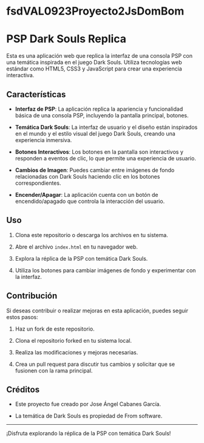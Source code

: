 # fsdVAL0923Proyecto2JsDomBom
# PSP Dark Souls Replica

Esta es una aplicación web que replica la interfaz de una consola PSP con una temática inspirada en el juego Dark Souls. Utiliza tecnologías web estándar como HTML5, CSS3 y JavaScript para crear una experiencia interactiva.

## Características

- **Interfaz de PSP**: La aplicación replica la apariencia y funcionalidad básica de una consola PSP, incluyendo la pantalla principal, botones.

- **Temática Dark Souls**: La interfaz de usuario y el diseño están inspirados en el mundo y el estilo visual del juego Dark Souls, creando una experiencia inmersiva.

- **Botones Interactivos**: Los botones en la pantalla son interactivos y responden a eventos de clic, lo que permite una experiencia de usuario.

- **Cambios de Imagen**: Puedes cambiar entre imágenes de fondo relacionadas con Dark Souls haciendo clic en los botones correspondientes.

- **Encender/Apagar**: La aplicación cuenta con un botón de encendido/apagado que controla la interacción del usuario.

## Uso

1. Clona este repositorio o descarga los archivos en tu sistema.

2. Abre el archivo `index.html` en tu navegador web.

3. Explora la réplica de la PSP con temática Dark Souls.

4. Utiliza los botones para cambiar imágenes de fondo y experimentar con la interfaz.

## Contribución

Si deseas contribuir o realizar mejoras en esta aplicación, puedes seguir estos pasos:

1. Haz un fork de este repositorio.

2. Clona el repositorio forked en tu sistema local.

3. Realiza las modificaciones y mejoras necesarias.

4. Crea un pull request para discutir tus cambios y solicitar que se fusionen con la rama principal.

## Créditos

- Este proyecto fue creado por Jose Ángel Cabanes García.

- La temática de Dark Souls es propiedad de From software.



---

¡Disfruta explorando la réplica de la PSP con temática Dark Souls!

